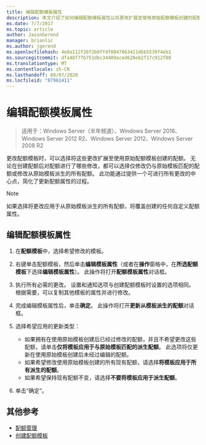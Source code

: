 ```yaml
---
title: 编辑配额模板属性
description: 本文介绍了如何编辑配额模板属性以将更改扩展至使用原始配额模板创建的配额
ms.date: 7/7/2017
ms.topic: article
author: JasonGerend
manager: brianlic
ms.author: jgerend
ms.openlocfilehash: 4e8a112f26f2b0ffdf8047063411dbb5539f4eb1
ms.sourcegitcommit: dfa48f77b751dbc34409aced628eb2f17c912f08
ms.translationtype: MT
ms.contentlocale: zh-CN
ms.lasthandoff: 08/07/2020
ms.locfileid: "87961411"
---
```

# <a name="edit-quota-template-properties"></a>编辑配额模板属性

> 适用于：Windows Server（半年频道）、Windows Server 2016、Windows Server 2012 R2、Windows Server 2012、Windows Server 2008 R2

更改配额模板时，可以选择将这些更改扩展至使用原始配额模板创建的配额。 无论在创建配额后对配额进行了哪些修改，都可以选择仅修改仍与原始模板匹配的配额或修改从原始模板派生的所有配额。 此功能通过提供一个可进行所有更改的中心点，简化了更新配额属性的过程。

> [!Note]
> 如果选择将更改应用于从原始模板派生的所有配额，将覆盖创建的任何自定义配额属性。

## <a name="to-edit-quota-template-properties"></a>编辑配额模板属性

1.  在**配额模板**中，选择希望修改的模板。

2.  右键单击配额模板，然后单击**编辑模板属性**（或者在**操作**窗格中，在**所选配额模板**下选择**编辑模板属性**）。 此操作将打开**配额模板属性**对话框。

3.  执行所有必需的更改。 设置和通知选项与创建配额模板时设置的选项相同。 根据需要，可以复制其他模板的属性并进行修改。

4.  完成编辑模板属性后，单击**确定**。 此操作将打开**更新从模板派生的配额**对话框。

5.  选择希望应用的更新类型：

    -   如果拥有在使用原始模板创建后已经过修改的配额，并且不希望更改这些配额，请单击**仅将模板应用于与原始模板匹配的派生配额**。 此选项将仅更新在使用原始模板创建后未经过编辑的配额。
    -   如果希望修改使用原始模板创建的所有现有配额，请选择**将模板应用于所有派生的配额**。
    -   如果希望保持现有配额不变，请选择**不要将模板应用于派生配额**。

6.  单击“确定”。

## <a name="additional-references"></a>其他参考

-   [配额管理](quota-management.md)
-   [创建配额模板](create-quota-template.md)


